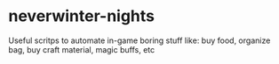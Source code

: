 # neverwinter-nights
Useful scritps to automate  in-game boring stuff like: buy food, organize bag, buy craft material, magic buffs, etc
